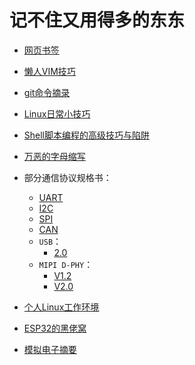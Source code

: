 <meta http-equiv="Content-Type" content="text/html; charset=utf-8">
<base target="_blank" />

# 记不住又用得多的东东

* [网页书签](网页书签.md)

* [懒人VIM技巧](懒人VIM技巧.md)

* [git命令摘录](git命令摘录.md)

* [Linux日常小技巧](Linux日常小技巧.md)

* [Shell脚本编程的高级技巧与陷阱](Shell脚本编程的高级技巧与陷阱.md)

* [万恶的字母缩写](万恶的字母缩写.md)

* 部分通信协议规格书：
    * [UART](references/spec/UART_Spec.pdf)
    * [I2C](references/spec/I2C_Spec.pdf)
    * [SPI](references/spec/SPI_Spec.pdf)
    * [CAN](references/spec/CAN_Spec.pdf)
    * `USB`：
        * [2.0](references/spec/USB2p0_Spec.pdf)
    * `MIPI D-PHY`：
        * [V1.2](references/spec/MIPI_D-PHY_Specification_v1-2.pdf)
        * [V2.0](references/spec/MIPI_D-PHY_Specification_v2-0.pdf)

* [个人Linux工作环境](personal_linux.md)

* [ESP32的黑佬窝](esp32_hello_world.md)

* [模拟电子摘要](analog_electronic_digest.md)

